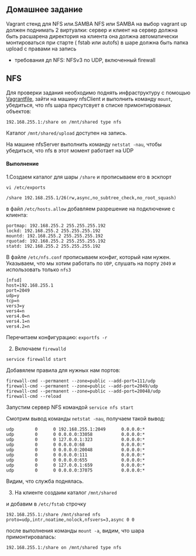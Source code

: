 ## Домашнее задание

Vagrant стенд  для NFS или.SAMBA
NFS или SAMBA на выбор
vagrant up должен поднимать 2 виртуалки: сервер и клиент
на сервер должна быть расшарена директория
на клиента она должна автоматически монтироваться при старте ( fstab или autofs)
в шаре должна быть папка upload с правами на запись
- требования дл NFS: NFSv3 по UDP, включенный firewall

## NFS
Для проверки задания необходимо поднять инфраструктуру с помощью [Vagrantfile](https://github.com/bootcd/Otus-linux-homework/blob/nfs/Vagrantfile), зайти на машину nfsClient и выполнить команду `mount`, убедиться, что nfs шара присутсвует в списке примонтированых объектов:
```
192.168.255.1:/share on /mnt/shared type nfs
```
Каталог `/mnt/shared/upload` доступен на запись.

На машине nfsServer выполнить команду `netstat -nau`, чтобы убедиться, что nfs в этот момент работает на UDP


#### Выполнение

1.Создаем каталог для шары `/share` и прописываем его в эскпорт

`vi /etc/exports`
```
/share 192.168.255.1/26(rw,async,no_subtree_check,no_root_squash)
```
в файл `/etc/hosts.allow` добавляем разрешение на подключение с клиента:
```
portmap: 192.168.255.2 255.255.255.192
lockd: 192.168.255.2 255.255.255.192
mountd: 192.168.255.2 255.255.255.192
rquotad: 192.168.255.2 255.255.255.192
statd: 192.168.255.2 255.255.255.192
```
В файле `/etc/nfs.conf` прописываем конфиг, который нам нужен.
Указываем, что мы хотим работать по `UDP`, слушать на порту `2049` и использовать только `nfs3`
```
[nfsd]
host=192.168.255.1
port=2049
udp=y
tcp=n
vers3=y
vers4=n
vers4.0=n
vers4.1=n
vers4.2=n

```

Перечитаем конфигурацию:
`exportfs -r`

2. Включаем `firewalld`

`service firewalld start`

Добавялем правила для нужных нам портов:

```
firewall-cmd --permanent --zone=public --add-port=111/udp
firewall-cmd --permanent --zone=public --add-port=2049/udp
firewall-cmd --permanent --zone=public --add-port=20048/udp
firewall-cmd --reload

```
Запустим сервер NFS командой `service nfs start`

Смотрим вывод команды `netstat -nau`, получаем такой вывод:
```
udp        0      0 192.168.255.1:2049      0.0.0.0:*
udp        0      0 0.0.0.0:33058           0.0.0.0:*
udp        0      0 127.0.0.1:323           0.0.0.0:*
udp        0      0 0.0.0.0:68              0.0.0.0:*
udp        0      0 0.0.0.0:20048           0.0.0.0:*
udp        0      0 0.0.0.0:111             0.0.0.0:*
udp        0      0 0.0.0.0:655             0.0.0.0:*
udp        0      0 127.0.0.1:659           0.0.0.0:*
udp        0      0 0.0.0.0:37075           0.0.0.0:*

```
Видим, что служба поднялась.

3. На клиенте создаим каталог `/mnt/shared`

и добавим в `/etc/fstab` строчку

`192.168.255.1:/share /mnt/shared nfs  proto=udp,intr,noatime,nolock,nfsvers=3,async 0 0`

после выполнения команды `mount -a`, видим, что шара примонтировалась:

`192.168.255.1:/share on /mnt/shared type nfs`

